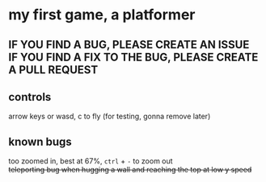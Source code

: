 # my first game, a platformer
## IF YOU FIND A BUG, PLEASE CREATE AN ISSUE<br>IF YOU FIND A FIX TO THE BUG, PLEASE CREATE A PULL REQUEST
## controls
arrow keys or wasd, c to fly (for testing, gonna remove later)
## known bugs
too zoomed in, best at 67%, `ctrl` + `-` to zoom out<br>
~~teleporting bug when hugging a wall and reaching the top at low y speed~~
